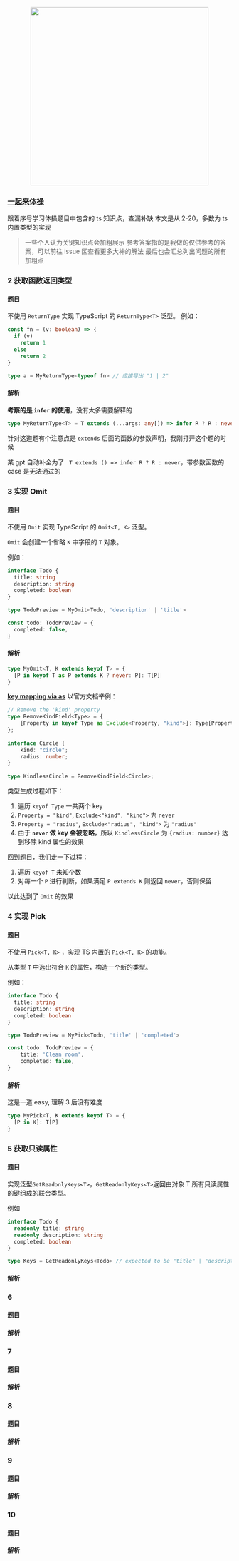 <p align='center'>
  <img src='https://raw.githubusercontent.com/type-challenges/type-challenges/main/screenshots/logo.svg' width='400'/>
</p>

### [一起来体操](https://github.com/type-challenges/type-challenges/blob/main/README.zh-CN.md)

跟着序号学习体操题目中包含的 ts 知识点，查漏补缺
本文是从 2-20，多数为 ts 内置类型的实现
> 一些个人认为关键知识点会加粗展示
> 参考答案指的是我做的仅供参考的答案，可以前往 issue 区查看更多大神的解法
> 最后也会汇总列出问题的所有加粗点

### 2 获取函数返回类型
#### 题目
不使用 `ReturnType` 实现 TypeScript 的 `ReturnType<T>` 泛型。
例如：

```ts
const fn = (v: boolean) => {
  if (v)
    return 1
  else
    return 2
}

type a = MyReturnType<typeof fn> // 应推导出 "1 | 2"
```
#### 解析
**考察的是 `infer` 的使用**，没有太多需要解释的

```ts
type MyReturnType<T> = T extends (...args: any[]) => infer R ? R : never
```
针对这道题有个注意点是 `extends` 后面的函数的参数声明，我刚打开这个题的时候

某 gpt 自动补全为了 ` T extends () => infer R ? R : never`，带参数函数的 case 是无法通过的

### 3 实现 Omit
#### 题目
不使用 `Omit` 实现 TypeScript 的 `Omit<T, K>` 泛型。

`Omit` 会创建一个省略 `K` 中字段的 `T` 对象。

例如：

```ts
interface Todo {
  title: string
  description: string
  completed: boolean
}

type TodoPreview = MyOmit<Todo, 'description' | 'title'>

const todo: TodoPreview = {
  completed: false,
}
```
#### 解析
```ts
type MyOmit<T, K extends keyof T> = {
  [P in keyof T as P extends K ? never: P]: T[P]
}
```
**[key mapping via as](https://www.typescriptlang.org/docs/handbook/2/mapped-types.html#key-remapping-via-as)**
以官方文档举例：
```ts
// Remove the 'kind' property
type RemoveKindField<Type> = {
    [Property in keyof Type as Exclude<Property, "kind">]: Type[Property]
};
 
interface Circle {
    kind: "circle";
    radius: number;
}
 
type KindlessCircle = RemoveKindField<Circle>;
```
类型生成过程如下：
1. 遍历 `keyof Type` 一共两个 key
2. `Property = "kind"`, `Exclude<"kind", "kind">` 为 `never`
3. `Property = "radius"`, `Exclude<"radius", "kind">` 为 `"radius"`
4. 由于 **`never` 做 key 会被忽略**，所以 `KindlessCircle` 为 `{radius: number}` 达到移除 kind 属性的效果 

回到题目，我们走一下过程：
1. 遍历 `keyof T` 未知个数
2. 对每一个 `P` 进行判断，如果满足 `P extends K` 则返回 `never`，否则保留

以此达到了 `Omit` 的效果


### 4 实现 Pick
#### 题目

不使用 `Pick<T, K>` ，实现 TS 内置的 `Pick<T, K>` 的功能。

从类型 `T` 中选出符合 `K` 的属性，构造一个新的类型。

例如：

```ts
interface Todo {
  title: string
  description: string
  completed: boolean
}

type TodoPreview = MyPick<Todo, 'title' | 'completed'>

const todo: TodoPreview = {
    title: 'Clean room',
    completed: false,
}
```
#### 解析
这是一道 easy, 理解 3 后没有难度
```ts
type MyPick<T, K extends keyof T> = {
  [P in K]: T[P] 
}
```
### 5 获取只读属性
#### 题目
实现泛型`GetReadonlyKeys<T>`，`GetReadonlyKeys<T>`返回由对象 T 所有只读属性的键组成的联合类型。

例如

```ts
interface Todo {
  readonly title: string
  readonly description: string
  completed: boolean
}

type Keys = GetReadonlyKeys<Todo> // expected to be "title" | "description"
```
#### 解析
### 6
#### 题目
#### 解析
### 7
#### 题目
#### 解析
### 8
#### 题目
#### 解析
### 9
#### 题目
#### 解析
### 10
#### 题目
#### 解析